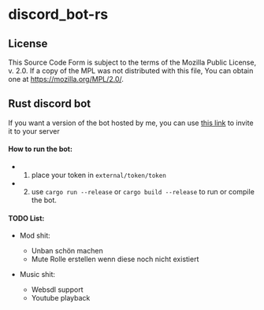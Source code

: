 # discord_bot-rs

## License
This Source Code Form is subject to the terms of the Mozilla Public
License, v. 2.0. If a copy of the MPL was not distributed with this
file, You can obtain one at https://mozilla.org/MPL/2.0/.


## Rust discord bot
If you want a version of the bot hosted by me, you can use [this link](https://discord.com/oauth2/authorize?client_id=687981060343988254&permissions=402712646&redirect_uri=https%3A%2F%2Fgamerparty.eu&scope=bot) to invite it to your server

#### How to run the bot: 
* 1. place your token in `external/token/token` 
* 2. use `cargo run --release` or `cargo build --release` to run or compile the bot.
 

#### TODO List:
 * Mod shit:
    * Unban schön machen
    * Mute Rolle erstellen wenn diese noch nicht existiert

 * Music shit:
    * Websdl support
    * Youtube playback

